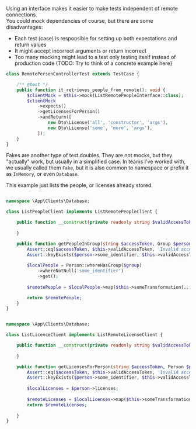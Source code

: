 Using an interface makes it easier to make tests independent of remote connections.  
You could mock dependencies of course, but there are some disadvantages:

- Each test (case) is responsible for setting up both expectations and return values
- It might accept incorrect arguments or return incorrect 
- Too many mocking might lead to a test only testing itself instead of production code
{TODO: Try to think of a concrete example here}

```php
class RemotePersonControllerTest extends TestCase {

    /** @test */
    public function it_retrieves_people_from_remote(): void {
        $clientMock = $this->mock(ListRemotePeopleInterface::class);
        $clientMock
            ->expects()
            ->getLicensesForPerson()
            ->andReturn([
                new Dto\License('all', 'constructor', 'args'),
                new Dto\License('some', 'more', 'args'),
            ]);
    }
} 
```


Fakes are another type of test doubles. They are not mocks, but they "actually" work, but usually in a simplified case.
In teams I've worked with, we usually called them `Fake`, but it is also common to namespace or prefix it as `InMemory`, or even `Database`.


This example just lists the people, or licenses already stored. 

```php

namespace \App\Clients\Database;

class ListPeopleClient implements ListRemotePeopleClient {

    public function __construct(private readonly string $validAccessToken): {
    
    }

    public function getPeopleInGroup(string $accessToken, Group $person): array {
        Assert::eq($accessToken, $this->validAccessToken, 'Invalid access token');
        Assert::keyExists($person->some_identifier, $this->validAccessToken, 'Unknown group');
        
        $localPeople = Person::whereHasGroup($group)
            ->whereNotNull('some_identifier')
            ->get();       
        
        $remotePeople = $localPeople->map($this->someTransformation(...)); // still just go with it

        return $remotePeople;
    }
} 
```



```php

namespace \App\Clients\Database;

class ListLicenceClient implements ListRemoteLicenseClient {

    public function __construct(private readonly string $validAccessToken): {
    
    }

    public function getLicensesForPerson(string $accessToken, Person $person): array {
        Assert::eq($accessToken, $this->validAccessToken, 'Invalid access token');
        Assert::keyExists($person->some_identifier, $this->validAccessToken, 'Unknown person');
        
        $localLicenses = $person->licenses;       
        
        $remoteLicenses = $localLicenses->map($this->someTransformation(...));
        return $remoteLicenses;
        
    }
} 
```
